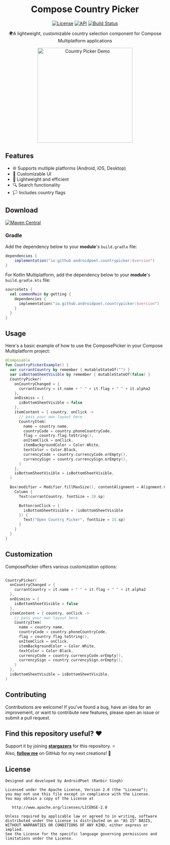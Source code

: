 <h1 align="center">Compose Country Picker</h1>

<p align="center">
  <a href="https://opensource.org/licenses/Apache-2.0"><img alt="License" src="https://img.shields.io/badge/License-Apache%202.0-blue.svg"/></a>
  <a href="https://android-arsenal.com/api?level=21"><img alt="API" src="https://img.shields.io/badge/API-21%2B-brightgreen.svg?style=flat"/></a>
  <a href="https://github.com/androidpoet/CountryPicker/actions/workflows/android.yml"><img alt="Build Status" 
  src="https://github.com/androidpoet/CountryPicker/actions/workflows/android.yml/badge.svg"/></a>
</p>

<p align="center">
🌍A lightweight, customizable country selection component for Compose Multiplatform applications
</p>

<p align="center">
  <img src="https://github.com/user-attachments/assets/be09bde9-f9eb-4033-92ba-2ee4419807bc" alt="Country Picker Demo" width="300"/>
</p>



## Features

- 🌐 Supports multiple platforms (Android, iOS, Desktop)
- 🎨 Customizable UI
- 🚀 Lightweight and efficient
- 🔍 Search functionality
- 🏳️ Includes country flags

## Download
[![Maven Central](https://img.shields.io/maven-central/v/io.github.androidpoet/countrypicker.svg?label=Maven%20Central)](https://search.maven.org/search?q=g:%22io.github.androidpoet%22%20AND%20a:%22countrypicker%22)

### Gradle


Add the dependency below to your **module**'s `build.gradle` file:

```gradle
dependencies {
    implementation("io.github.androidpoet.countrypicker:$version")
}
```

For Kotlin Multiplatform, add the dependency below to your **module**'s `build.gradle.kts` file:

```kotlin
sourceSets {
  val commonMain by getting {
    dependencies {
      implementation("io.github.androidpoet.countrypicker:$version")
    }
  }
}
```

## Usage

Here's a basic example of how to use the ComposePicker in your Compose Multiplatform project:

```kotlin
@Composable
fun CountryPickerExample() {
  var currantCountry by remember { mutableStateOf("") }
  var isBottomSheetVisible by remember { mutableStateOf(false) }
  CountryPicker(
    onCountryChanged = {
      currantCountry = it.name + " " + it.flag + " " + it.alpha2
    },
    onDismiss = {
      isBottomSheetVisible = false
    },
    itemContent = { country, onClick ->
      // pass your own layout here
      CountryItem(
        name = country.name,
        countryCode = country.phoneCountryCode,
        flag = country.flag.toString(),
        onItemClick = onClick,
        itemBackgroundColor = Color.White,
        textColor = Color.Black,
        currencyCode = country.currencyCode.orEmpty(),
        currencySign = country.currencySign.orEmpty(),
      )
    },
    isBottomSheetVisible = isBottomSheetVisible,
  )

  Box(modifier = Modifier.fillMaxSize(), contentAlignment = Alignment.Center) {
    Column {
      Text(currantCountry, fontSize = 20.sp)

      Button(onClick = {
        isBottomSheetVisible = !isBottomSheetVisible
      }) {
        Text("Open Country Picker", fontSize = 15.sp)
      }
    }
  }
}
```

## Customization

ComposePicker offers various customization options:

```kotlin

CountryPicker(
  onCountryChanged = {
    currantCountry = it.name + " " + it.flag + " " + it.alpha2
  },
  onDismiss = {
    isBottomSheetVisible = false
  },
  itemContent = { country, onClick ->
    // pass your own layout here
    CountryItem(
      name = country.name,
      countryCode = country.phoneCountryCode,
      flag = country.flag.toString(),
      onItemClick = onClick,
      itemBackgroundColor = Color.White,
      textColor = Color.Black,
      currencyCode = country.currencyCode.orEmpty(),
      currencySign = country.currencySign.orEmpty(),
    )
  },
  isBottomSheetVisible = isBottomSheetVisible,
)


```

## Contributing

Contributions are welcome! If you've found a bug, have an idea for an improvement, or want to contribute new features, please open an issue or submit a pull request.

## Find this repository useful? :heart:
Support it by joining __[stargazers](https://github.com/androidpoet/countrypicker/stargazers)__ for this repository. :star: <br>
Also, __[follow me](https://github.com/androidpoet)__ on GitHub for my next creations! 🤩

## License
```
Designed and developed by AndroidPoet (Ranbir Singh)

Licensed under the Apache License, Version 2.0 (the "License");
you may not use this file except in compliance with the License.
You may obtain a copy of the License at

   http://www.apache.org/licenses/LICENSE-2.0

Unless required by applicable law or agreed to in writing, software
distributed under the License is distributed on an "AS IS" BASIS,
WITHOUT WARRANTIES OR CONDITIONS OF ANY KIND, either express or implied.
See the License for the specific language governing permissions and
limitations under the License.
```